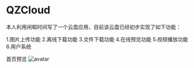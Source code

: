 # QZCloud
本人利用闲暇时间写了一个云盘应用，目前该云盘已经初步实现了如下功能：

1.图片上传功能
2.离线下载功能
3.文件下载功能
4.在线预览功能
5.视频播放功能
6.用户系统

首页预览
![avatar](https://github.com/MissBears/QZCloud/blob/master/img/%E9%A6%96%E9%A1%B5.png)


